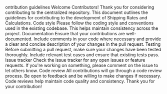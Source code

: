 ontribution guidelines
Welcome Contributors!
Thank you for considering contributing to the centralized repository. This document outlines the guidelines for contributing to the development of Shipping Rates and Calculations.
Code style
Please follow the coding style and conventions used in the existing codebase. This helps maintain consistency across the project.
Documentation
Ensure that your contributions are well-documented. Include comments in your code where necessary and provide a clear and concise description of your changes in the pull request.
Testing
Before submitting a pull request, make sure your changes have been tested thoroughly. Include relevant test cases and ensure that existing tests pass.
Issue tracker
Check the issue tracker for any open issues or feature requests. If you're working on something, please comment on the issue to let others know.
Code review
All contributions will go through a code review process. Be open to feedback and be willing to make changes if necessary. Code reviews help maintain code quality and consistency.
Thank you for your contribution!
